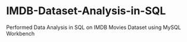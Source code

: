 # IMDB-Dataset-Analysis-in-SQL
Performed Data Analysis in SQL on IMDB Movies Dataset using MySQL Workbench
